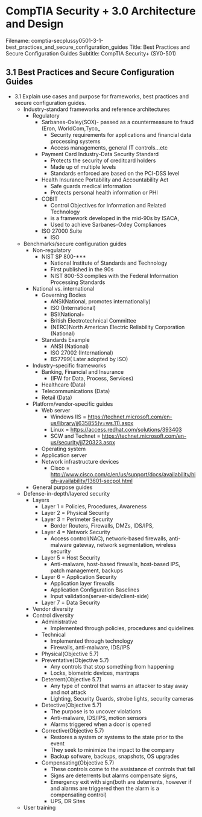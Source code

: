 CompTIA Security + 3.0 Architecture and Design
============================================================

Filename: comptia-secplussy0501-3-1-best_practices_and_secure_configuration_guides
Title: Best Practices and Secure Configuration Guides
Subtitle: CompTIA Security+ \(SY0-501\)

3.1 Best Practices and Secure Configuration Guides
------------------------------------------------------------
* 3.1 Explain use cases and purpose for frameworks, best practices and secure configuration guides.
	+ Industry-standard frameworks and reference architectures
		- Regulatory
			* Sarbanes-Oxley\(SOX\)- passed as a countermeasure to fraud \(Eron, WorldCom,Tyco\_
				+ Security requirements for applications and financial data processing systems
				+ Access managements, general IT controls...etc
			* Payment Card Industry-Data Security Standard
				+ Protects the security of creditcard holders
				+ Made up of multiple levels
				+ Standards enforced are based on the PCI-DSS level
			* Health Insurance Portability and Accountability Act
				+ Safe guards medical information
				+ Protects personal health information or PHI
			* COBIT
				+ Control Objectives for Information and Related Technology
				+  is a framework developed in the mid-90s by ISACA,
				+  Used to achieve Sarbanes-Oxley Compliances
			* ISO 27000 Suite
				+ ISO
	+ Benchmarks/secure configuration guides
		- Non-regulatory
			* NIST SP 800-\*\*\*
				+ National Institute of Standards and Technology
				+ First published in the 90s
				+ NIST 800-53 complies with the Federal Information Processing Standards
		- National vs. international
			* Governing Bodies
				+ ANSI\(National, promotes internationally\)
				+ ISO \(International\)
				+ BSI\(National\+
				+ British Electrotechnical Committee
				+ \(NERC\)North American Electric Reliability Corporation \(National\)
			* Standards Example
				+ ANSI \(National\)
				+ ISO 27002 \(International\)
				+ BS7799\( Later adopted by ISO)
		- Industry-specific frameworks
			* Banking, Financial and Insurance
				+ \(IFW for Data, Process, Services\)
			* Healthcare \(Data\)
			* Telecommunications \(Data\)
			* Retail \(Data\)
		- Platform/vendor-specific guides
			* Web server
				+ Windows IIS = https://technet.microsoft.com/en-us/library/jj635855(v=ws.11).aspx
				+ Linux = https://access.redhat.com/solutions/393403
				+ SCW and Technet = https://technet.microsoft.com/en-us/security/jj720323.aspx
			* Operating system
			* Application server
			* Network infrastructure devices
				+ Cisco = http://www.cisco.com/c/en/us/support/docs/availability/high-availability/13601-secpol.html
		- General purpose guides
	+ Defense-in-depth/layered security
		- Layers
			* Layer 1 = Policies, Procedures, Awareness
			* Layer 2 = Physical Security
			* Layer 3 = Perimeter Security
				+ Border Routers, Firewalls, DMZs, IDS/IPS,
			* Layer 4 = Network Security
				+ Access control\(NAC\), network-based firewalls, anti-malware gateway, network segmentation, wireless security
			* Layer 5 = Host Security
				+ Anti-malware, host-based firewalls, host-based IPS, patch management, backups
			* Layer 6 = Application Security
				+ Application layer firewalls
				+ Application Configuration Baselines
				+ Input validation\(server-side/client-side\)
			* Layer 7 = Data Security
		- Vendor diversity
		- Control diversity
			* Administrative
				+ Implemented through policies, procedures and quidelines
			* Technical
				+ Implemented through technology
				+ Firewalls, anti-malware, IDS/IPS
			* Physical\(Objective 5.7\)
			* Preventative\(Objective 5.7\)
				+ Any controls that stop something from happening
				+ Locks, biometric devices, mantraps
			* Deterrent\(Objective 5.7\)
				+ Any type of control that warns an attacker to stay away and not attack
				+ Lighting, Security Guards, strobe lights, security cameras
			* Detective\(Objective 5.7\)
				+ The purpose is to uncover violations
				+ Anti-malware, IDS/IPS, motion sensors
				+ Alarms triggered when a door is opened
			* Corrective\(Objective 5.7\)
				+ Restores a system or systems to the state prior to the event
				+ They seek to minimize the impact to the company
				+ Backup sofware, backups, snapshots, OS upgrades
			* Compensating\(Objective 5.7\)
				+ These controls come to the assistance of controls that fail
				+ Signs are deterrents but alarms compensate signs,
				+ Emergency exit with sign\(both are deterrents, however if and alarms are triggered then the alarm is a compensating control\)
				+ UPS, DR Sites
	+ User training